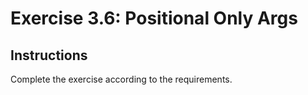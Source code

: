 # Exercise 3.6: Positional Only Args

## Instructions

Complete the exercise according to the requirements.
